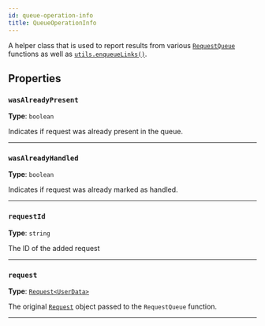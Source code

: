 ```yaml
---
id: queue-operation-info
title: QueueOperationInfo
---
```


<a name="queueoperationinfo"></a>

A helper class that is used to report results from various [`RequestQueue`](/docs/api/request-queue) functions as well as
[`utils.enqueueLinks()`](/docs/api/utils#enqueuelinks).

## Properties

### `wasAlreadyPresent`

**Type**: `boolean`

Indicates if request was already present in the queue.

---

### `wasAlreadyHandled`

**Type**: `boolean`

Indicates if request was already marked as handled.

---

### `requestId`

**Type**: `string`

The ID of the added request

---

### `request`

**Type**: [`Request<UserData>`](/docs/api/request)

The original [`Request`](/docs/api/request) object passed to the `RequestQueue` function.

---
